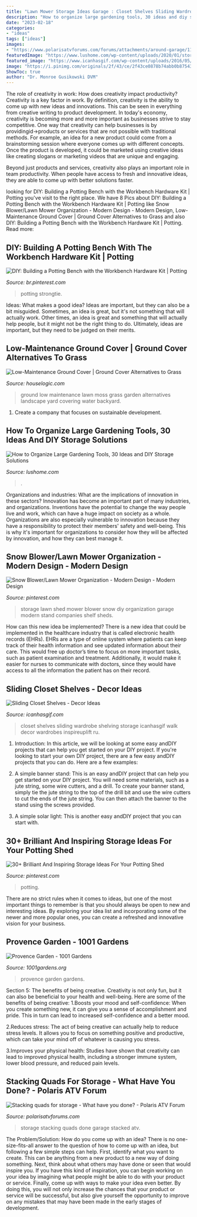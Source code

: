 ```yaml
---
title: "Lawn Mower Storage Ideas Garage : Closet Shelves Sliding Wardrobe Shelving Storage Icanhasgif Walk Decor Wardrobes Inspireuplift Ru"
description: "How to organize large gardening tools, 30 ideas and diy storage solutions"
date: "2023-02-18"
categories:
- "ideas"
tags: ["ideas"]
images:
- "https://www.polarisatvforums.com/forums/attachments/around-garage/112663d1539013994-stacking-quads-storage-what-have-you-done-stacked.jpeg"
featuredImage: "https://www.lushome.com/wp-content/uploads/2020/01/storage-ideas-gadening-tools-11.jpg"
featured_image: "https://www.icanhasgif.com/wp-content/uploads/2016/05/Sliding-Closet-Shelves-705x1024.jpg"
image: "https://i.pinimg.com/originals/2f/43/ce/2f43ce0878b74abb0b87543a90c12128.jpg"
ShowToc: true
author: "Dr. Monroe Gusikowski DVM"
---
```



The role of creativity in work: How does creativity impact productivity?
Creativity is a key factor in work. By definition, creativity is the ability to come up with new ideas and innovations. This can be seen in everything from creative writing to product development. In today's economy, creativity is becoming more and more important as businesses strive to stay competitive.
One way that creativity can help businesses is by providingid→products or services that are not possible with traditional methods. For example, an idea for a new product could come from a brainstorming session where everyone comes up with different concepts. Once the product is developed, it could be marketed using creative ideas like creating slogans or marketing videos that are unique and engaging.

Beyond just products and services, creativity also plays an important role in team productivity. When people have access to fresh and innovative ideas, they are able to come up with better solutions faster.

	

		
looking for DIY: Building a Potting Bench with the Workbench Hardware Kit | Potting you've visit to the right place. We have 8 Pics about DIY: Building a Potting Bench with the Workbench Hardware Kit | Potting like Snow Blower/Lawn Mower Organization - Modern Design - Modern Design, Low-Maintenance Ground Cover | Ground Cover Alternatives to Grass and also DIY: Building a Potting Bench with the Workbench Hardware Kit | Potting. Read more:
		
    
## DIY: Building A Potting Bench With The Workbench Hardware Kit | Potting

<img loading=lazy src="https://i.pinimg.com/736x/9a/2d/ae/9a2dae032df57fe1ea3469d507a13ce1.jpg" onerror="this.onerror=null;this.src='https://tse2.mm.bing.net/th?id=OIP.EVaUedqurLroH6j1IcA8kgHaJ3&amp;pid=15.1';" alt="DIY: Building a Potting Bench with the Workbench Hardware Kit | Potting">

_Source: br.pinterest.com_

>potting strongtie. 

	

Ideas: What makes a good idea?
Ideas are important, but they can also be a bit misguided. Sometimes, an idea is great, but it's not something that will actually work. Other times, an idea is great and something that will actually help people, but it might not be the right thing to do. Ultimately, ideas are important, but they need to be judged on their merits.

    
## Low-Maintenance Ground Cover | Ground Cover Alternatives To Grass

<img loading=lazy src="https://static.houselogic.com/content/images/low-maintenance-lawn-alternatives-ground-cover-scotch-moss-standard_a7467e7d17c511d3e49baa8b7bd23784_1280x854_q85.jpg" onerror="this.onerror=null;this.src='https://tse3.mm.bing.net/th?id=OIP.acBo6cv2UCvQ-Vc86Kam4wHaE7&amp;pid=15.1';" alt="Low-Maintenance Ground Cover | Ground Cover Alternatives to Grass">

_Source: houselogic.com_

>ground low maintenance lawn moss grass garden alternatives landscape yard covering water backyard. 

	

1. Create a company that focuses on sustainable development.

    
## How To Organize Large Gardening Tools, 30 Ideas And DIY Storage Solutions

<img loading=lazy src="https://www.lushome.com/wp-content/uploads/2020/01/storage-ideas-gadening-tools-11.jpg" onerror="this.onerror=null;this.src='https://tse2.mm.bing.net/th?id=OIP.1GGCyq0UV2ovxBIfGfxOiwHaJ3&amp;pid=15.1';" alt="How to Organize Large Gardening Tools, 30 Ideas and DIY Storage Solutions">

_Source: lushome.com_

>. 

	

Organizations and industries: What are the implications of innovation in these sectors?
Innovation has become an important part of many industries, and organizations. Inventions have the potential to change the way people live and work, which can have a huge impact on society as a whole. Organizations are also especially vulnerable to innovation because they have a responsibility to protect their members' safety and well-being. This is why it's important for organizations to consider how they will be affected by innovation, and how they can best manage it.

    
## Snow Blower/Lawn Mower Organization - Modern Design - Modern Design

<img loading=lazy src="https://i.pinimg.com/originals/2f/43/ce/2f43ce0878b74abb0b87543a90c12128.jpg" onerror="this.onerror=null;this.src='https://tse4.mm.bing.net/th?id=OIP.buVn4AxaAeh5UvLGhp0vaQHaJ4&amp;pid=15.1';" alt="Snow Blower/Lawn Mower Organization - Modern Design - Modern Design">

_Source: pinterest.com_

>storage lawn shed mower blower snow diy organization garage modern stand companies shelf sheds. 

	

How can this new idea be implemented?
There is a new idea that could be implemented in the healthcare industry that is called electronic health records (EHRs). EHRs are a type of online system where patients can keep track of their health information and see updated information about their care. This would free up doctor’s time to focus on more important tasks, such as patient examination and treatment. Additionally, it would make it easier for nurses to communicate with doctors, since they would have access to all the information the patient has on their record.

    
## Sliding Closet Shelves - Decor Ideas

<img loading=lazy src="https://www.icanhasgif.com/wp-content/uploads/2016/05/Sliding-Closet-Shelves-705x1024.jpg" onerror="this.onerror=null;this.src='https://tse3.mm.bing.net/th?id=OIP.H3N8w3r_bc8ZqEng38XSnwHaKw&amp;pid=15.1';" alt="Sliding Closet Shelves - Decor Ideas">

_Source: icanhasgif.com_

>closet shelves sliding wardrobe shelving storage icanhasgif walk decor wardrobes inspireuplift ru. 

	

1) Introduction: In this article, we will be looking at some easy andDIY projects that can help you get started on your DIY project.
If you're looking to start your own DIY project, there are a few easy andDIY projects that you can do. Here are a few examples:
1) A simple banner stand: This is an easy andDIY project that can help you get started on your DIY project. You will need some materials, such as a jute string, some wire cutters, and a drill. To create your banner stand, simply tie the jute string to the top of the drill bit and use the wire cutters to cut the ends of the jute string. You can then attach the banner to the stand using the screws provided.

2) A simple solar light: This is another easy andDIY project that you can start with.

    
## 30+ Brilliant And Inspiring Storage Ideas For Your Potting Shed

<img loading=lazy src="https://i.pinimg.com/736x/07/5f/ec/075fec38a326874c9173e6c1fbc8f068.jpg" onerror="this.onerror=null;this.src='https://tse4.mm.bing.net/th?id=OIP.tWmgL8ZGLO8dGyqifsdmfAHaLI&amp;pid=15.1';" alt="30+ Brilliant And Inspiring Storage Ideas For Your Potting Shed">

_Source: pinterest.com_

>potting. 

	

There are no strict rules when it comes to ideas, but one of the most important things to remember is that you should always be open to new and interesting ideas. By exploring your idea list and incorporating some of the newer and more popular ones, you can create a refreshed and innovative vision for your business.

    
## Provence Garden - 1001 Gardens

<img loading=lazy src="https://www.1001gardens.org/wp-content/uploads/2014/03/Provence-Garden.jpg" onerror="this.onerror=null;this.src='https://tse3.mm.bing.net/th?id=OIP.9waH7ZTFJTUH8A8Iy4xwDgHaLG&amp;pid=15.1';" alt="Provence Garden - 1001 Gardens">

_Source: 1001gardens.org_

>provence garden gardens. 

	

Section 5: The benefits of being creative.
Creativity is not only fun, but it can also be beneficial to your health and well-being. Here are some of the benefits of being creative:
1.Boosts your mood and self-confidence: When you create something new, it can give you a sense of accomplishment and pride. This in turn can lead to increased self-confidence and a better mood.

2.Reduces stress: The act of being creative can actually help to reduce stress levels. It allows you to focus on something positive and productive, which can take your mind off of whatever is causing you stress.

3.Improves your physical health: Studies have shown that creativity can lead to improved physical health, including a stronger immune system, lower blood pressure, and reduced pain levels.


    
## Stacking Quads For Storage - What Have You Done? - Polaris ATV Forum

<img loading=lazy src="https://www.polarisatvforums.com/forums/attachments/around-garage/112663d1539013994-stacking-quads-storage-what-have-you-done-stacked.jpeg" onerror="this.onerror=null;this.src='https://tse2.mm.bing.net/th?id=OIP.de58sLsDQaDxJWd8kArEuwHaNQ&amp;pid=15.1';" alt="Stacking quads for storage - What have you done? - Polaris ATV Forum">

_Source: polarisatvforums.com_

>storage stacking quads done garage stacked atv. 

	

The Problem/Solution: How do you come up with an idea?
There is no one-size-fits-all answer to the question of how to come up with an idea, but following a few simple steps can help. First, identify what you want to create. This can be anything from a new product to a new way of doing something. Next, think about what others may have done or seen that would inspire you. If you have this kind of inspiration, you can begin working on your idea by imagining what people might be able to do with your product or service. Finally, come up with ways to make your idea even better. By doing this, you will not only increase the chances that your product or service will be successful, but also give yourself the opportunity to improve on any mistakes that may have been made in the early stages of development.

